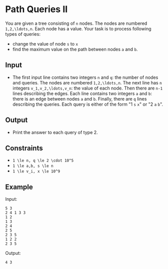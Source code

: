 # Path Queries II 

You are given a tree consisting of ```n``` nodes. The nodes are numbered ```1,2,\ldots,n```. Each node has a value.
Your task is to process following types of queries:

- change the value of node ```s``` to ```x```
- find the maximum value on the path between nodes ```a``` and ```b```.

## Input
- The first input line contains two integers ```n``` and ```q```: the number of nodes and queries. The nodes are numbered ```1,2,\ldots,n```.
The next line has ```n``` integers ```v_1,v_2,\ldots,v_n```: the value of each node.
Then there are ```n-1``` lines describing the edges. Each line contains two integers ```a``` and ```b```: there is an edge between nodes ```a``` and ```b```.
Finally, there are ```q``` lines describing the queries. Each query is either of the form "1 ```s``` ```x```" or "2 ```a``` ```b```".
## Output
- Print the answer to each query of type 2.
## Constraints

- ```1 \le n, q \le 2 \cdot 10^5```
- ```1 \le a,b, s \le n```
- ```1 \le v_i, x \le 10^9```

## Example
Input:
```
5 3
2 4 1 3 3
1 2
1 3
2 4
2 5
2 3 5
1 2 2
2 3 5
```

Output:
```
4 3
```
